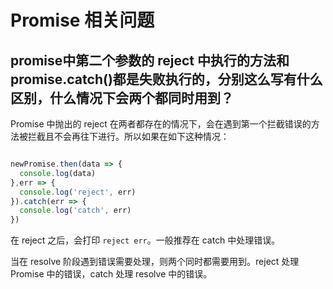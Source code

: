 # Promise 相关问题

## promise中第二个参数的 reject 中执行的方法和 promise.catch()都是失败执行的，分别这么写有什么区别，什么情况下会两个都同时用到？

Promise 中抛出的 reject 在两者都存在的情况下，会在遇到第一个拦截错误的方法被拦截且不会再往下进行。所以如果在如下这种情况：

```javascript

newPromise.then(data => {
  console.log(data)
},err => {
  console.log('reject', err)
}).catch(err => {
  console.log('catch', err)
})
```

在 reject 之后，会打印 `reject err`。一般推荐在 catch 中处理错误。

当在 resolve 阶段遇到错误需要处理，则两个同时都需要用到。reject 处理 Promise 中的错误，catch 处理 resolve 中的错误。